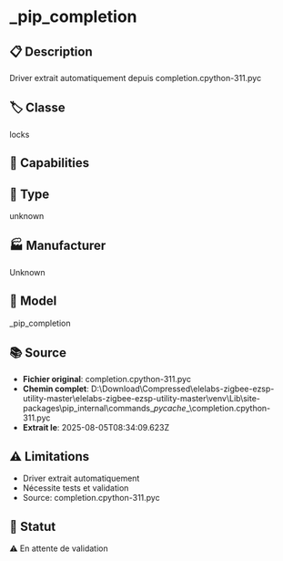 # _pip_completion

## 📋 Description
Driver extrait automatiquement depuis completion.cpython-311.pyc

## 🏷️ Classe
locks

## 🔧 Capabilities


## 📡 Type
unknown

## 🏭 Manufacturer
Unknown

## 📱 Model
_pip_completion

## 📚 Source
- **Fichier original**: completion.cpython-311.pyc
- **Chemin complet**: D:\Download\Compressed\elelabs-zigbee-ezsp-utility-master\elelabs-zigbee-ezsp-utility-master\venv\Lib\site-packages\pip\_internal\commands\__pycache__\completion.cpython-311.pyc
- **Extrait le**: 2025-08-05T08:34:09.623Z

## ⚠️ Limitations
- Driver extrait automatiquement
- Nécessite tests et validation
- Source: completion.cpython-311.pyc

## 🚀 Statut
⚠️ En attente de validation
